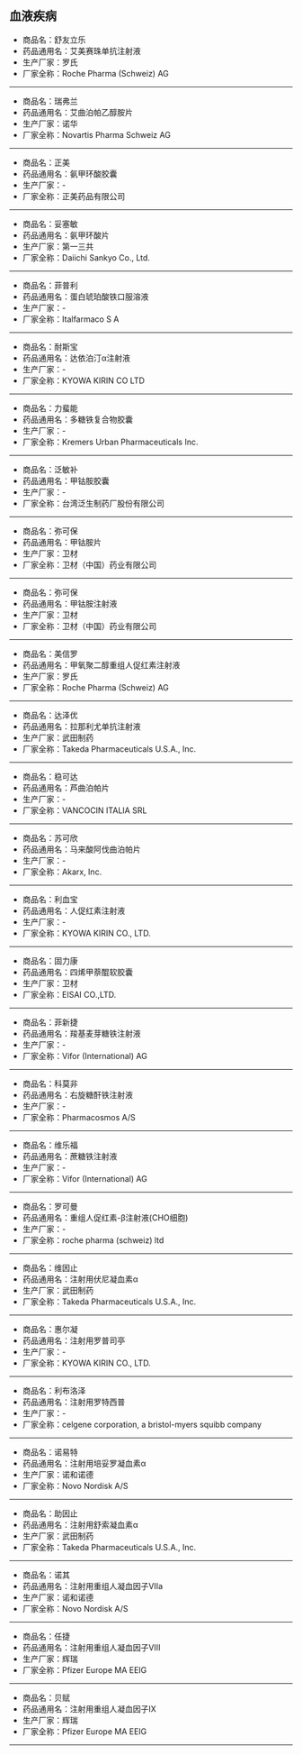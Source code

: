 ##  血液疾病

- 商品名：舒友立乐
- 药品通用名：艾美赛珠单抗注射液
- 生产厂家：罗氏
- 厂家全称：Roche Pharma (Schweiz) AG

---

- 商品名：瑞弗兰
- 药品通用名：艾曲泊帕乙醇胺片
- 生产厂家：诺华
- 厂家全称：Novartis Pharma Schweiz AG

---

- 商品名：正美
- 药品通用名：氨甲环酸胶囊
- 生产厂家：-
- 厂家全称：正美药品有限公司

---

- 商品名：妥塞敏
- 药品通用名：氨甲环酸片
- 生产厂家：第一三共
- 厂家全称：Daiichi Sankyo Co., Ltd.

---

- 商品名：菲普利
- 药品通用名：蛋白琥珀酸铁口服溶液
- 生产厂家：-
- 厂家全称：Italfarmaco S A

---

- 商品名：耐斯宝
- 药品通用名：达依泊汀α注射液
- 生产厂家：-
- 厂家全称：KYOWA KIRIN CO LTD

---

- 商品名：力蜚能
- 药品通用名：多糖铁复合物胶囊
- 生产厂家：-
- 厂家全称：Kremers Urban Pharmaceuticals Inc.

---

- 商品名：泛敏补
- 药品通用名：甲钴胺胶囊
- 生产厂家：-
- 厂家全称：台湾泛生制药厂股份有限公司

---

- 商品名：弥可保
- 药品通用名：甲钴胺片
- 生产厂家：卫材
- 厂家全称：卫材（中国）药业有限公司

---

- 商品名：弥可保
- 药品通用名：甲钴胺注射液
- 生产厂家：卫材
- 厂家全称：卫材（中国）药业有限公司

---

- 商品名：美信罗
- 药品通用名：甲氧聚二醇重组人促红素注射液
- 生产厂家：罗氏
- 厂家全称：Roche Pharma (Schweiz) AG

---

- 商品名：达泽优
- 药品通用名：拉那利尤单抗注射液
- 生产厂家：武田制药
- 厂家全称：Takeda Pharmaceuticals U.S.A., Inc.

---

- 商品名：稳可达
- 药品通用名：芦曲泊帕片
- 生产厂家：-
- 厂家全称：VANCOCIN ITALIA SRL

---

- 商品名：苏可欣
- 药品通用名：马来酸阿伐曲泊帕片
- 生产厂家：-
- 厂家全称：Akarx, Inc.

---

- 商品名：利血宝
- 药品通用名：人促红素注射液
- 生产厂家：-
- 厂家全称：KYOWA KIRIN CO., LTD.

---

- 商品名：固力康
- 药品通用名：四烯甲萘醌软胶囊
- 生产厂家：卫材
- 厂家全称：EISAI CO.,LTD.

---

- 商品名：菲新捷
- 药品通用名：羧基麦芽糖铁注射液
- 生产厂家：-
- 厂家全称：Vifor (International) AG

---

- 商品名：科莫非
- 药品通用名：右旋糖酐铁注射液
- 生产厂家：-
- 厂家全称：Pharmacosmos A/S

---

- 商品名：维乐福
- 药品通用名：蔗糖铁注射液
- 生产厂家：-
- 厂家全称：Vifor (International) AG

---

- 商品名：罗可曼
- 药品通用名：重组人促红素-β注射液(CHO细胞)
- 生产厂家：-
- 厂家全称：roche pharma (schweiz) ltd

---

- 商品名：维因止
- 药品通用名：注射用伏尼凝血素α
- 生产厂家：武田制药
- 厂家全称：Takeda Pharmaceuticals U.S.A., Inc.

---

- 商品名：惠尔凝
- 药品通用名：注射用罗普司亭
- 生产厂家：-
- 厂家全称：KYOWA KIRIN CO., LTD.

---

- 商品名：利布洛泽
- 药品通用名：注射用罗特西普
- 生产厂家：-
- 厂家全称：celgene corporation, a bristol-myers squibb company

---

- 商品名：诺易特
- 药品通用名：注射用培妥罗凝血素α
- 生产厂家：诺和诺德
- 厂家全称：Novo Nordisk A/S

---

- 商品名：助因止
- 药品通用名：注射用舒索凝血素α
- 生产厂家：武田制药
- 厂家全称：Takeda Pharmaceuticals U.S.A., Inc.

---

- 商品名：诺其
- 药品通用名：注射用重组人凝血因子Ⅶa
- 生产厂家：诺和诺德
- 厂家全称：Novo Nordisk A/S

---

- 商品名：任捷
- 药品通用名：注射用重组人凝血因子Ⅷ
- 生产厂家：辉瑞
- 厂家全称：Pfizer Europe MA EEIG

---

- 商品名：贝赋
- 药品通用名：注射用重组人凝血因子Ⅸ
- 生产厂家：辉瑞
- 厂家全称：Pfizer Europe MA EEIG

---

